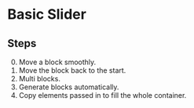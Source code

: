 # Basic Slider

## Steps

00. Move a block smoothly.
01. Move the block back to the start.
02. Multi blocks.
03. Generate blocks automatically.
04. Copy elements passed in to fill the whole container.